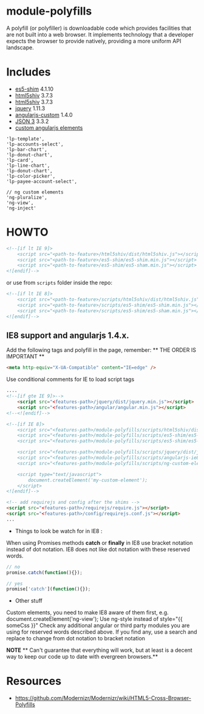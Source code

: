 # module-polyfills
A polyfill (or polyfiller) is downloadable code which provides facilities that are not built into a web browser. It implements technology that a developer expects the browser to provide natively, providing a more uniform API landscape.

# Includes

- [es5-shim](https://github.com/es-shims/es5-shim) 4.1.10
- [html5shiv](https://github.com/afarkas/html5shiv) 3.7.3
- [html5shiv](https://github.com/afarkas/html5shiv) 3.7.3
- [jquery](https://github.com/jquery/jquery/tree/1.11.3) 1.11.3
- [angularjs-custom](https://github.com/fergaldoyle/angular.js-ie8-builds) 1.4.0
- [JSON 3](https://github.com/bestiejs/json3) 3.3.2
- [custom angularjs elements](https://code.angularjs.org/1.2.27/docs/guide/ie)

```
'lp-template',
'lp-accounts-select',
'lp-bar-chart',
'lp-donut-chart',
'lp-card',
'lp-line-chart',
'lp-donut-chart',
'lp-color-picker',
'lp-payee-account-select',

// ng custom elements
'ng-pluralize',
'ng-view',
'ng-inject'
```
# HOWTO
```html
<!--[if lt IE 9]>
    <script src="<path-to-feature>/html5shiv/dist/html5shiv.js"></script>
    <script src="<path-to-feature>/es5-shim/es5-shim.min.js"></script>
    <script src="<path-to-feature>/es5-shim/es5-sham.min.js"></script>
<![endif]-->
```
or use from `scripts` folder inside the repo:

```html
<!--[if lt IE 8]>
    <script src="<path-to-feature>/scripts/html5shiv/dist/html5shiv.js"></script>
    <script src="<path-to-feature>/scripts/es5-shim/es5-shim.min.js"></script>
    <script src="<path-to-feature>/scripts/es5-shim/es5-sham.min.js"></script>
<![endif]-->
```
## IE8 support and angularjs 1.4.x.
Add the following tags and polyfill in the **<head>** page, remember: ** THE ORDER IS IMPORTANT **

```html
<meta http-equiv="X-UA-Compatible" content="IE=edge" />
```
Use conditional comments for IE to load script tags

```html
....
<!--[if gte IE 9]>-->
    <script src="<features-path>/jquery/dist/jquery.min.js"></script>
    <script src="<features-path>/angular/angular.min.js"></script>
<!--<![endif]-->

<!--[if IE 8]>
    <script src="<features-path>/module-polyfills/scripts/html5shiv/dist/html5shiv.js"></script>
    <script src="<features-path>/module-polyfills/scripts/es5-shim/es5-shim.min.js"></script>
    <script src="<features-path>/module-polyfills/scripts/es5-shim/es5-sham.min.js"></script>

    <script src="<features-path>/module-polyfills/scripts/jquery/dist/jquery.min.js"></script>
    <script src="<features-path>/module-polyfills/scripts/angularjs-ie8-build/dist/angular.min.js"></script>
    <script src="<features-path>/module-polyfills/scripts/ng-custom-elements.js"></script>

    <script type="text/javascript">
        document.createElement('my-custom-element');
    </script>
<![endif]-->

<!-- add requirejs and config after the shims -->
<script src="<features-path>/requirejs/require.js"></script>
<script src="<features-path>/config/requirejs.conf.js"></script>
...
```

- Things to look be watch for in IE8 :

When using Promises methods **catch** or **finally** in IE8 use bracket notation instead of dot notation. IE8 does not like dot notation with these reserved words.

```javascript
// no
promise.catch(function(){});

// yes
promise['catch'](function(){});
```

- Other stuff

Custom elements, you need to make IE8 aware of them first, e.g. document.createElement('ng-view');
Use ng-style instead of style="{{ someCss }}"
Check any additional angular or third party modules you are using for reserved words described above. If you find any, use a search and replace to change from dot notation to bracket notation

**NOTE**
** Can't guarantee that everything will work, but at least is a decent way to keep our code up to date with evergreen browsers.**

# Resources

- https://github.com/Modernizr/Modernizr/wiki/HTML5-Cross-Browser-Polyfills

